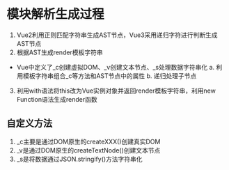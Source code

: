 # 模块解析生成过程
1. Vue2利用正则匹配字符串生成AST节点，Vue3采用递归字符进行判断生成AST节点
2. 根据AST生成render模板字符串
  - Vue中定义了_c创建虚拟DOM、_v创建文本节点、_s处理数据字符串化
  a. 利用模板字符串组合_c等方法和AST节点中的属性
  b. 递归处理子节点
3. 利用with语法将this改为Vue实例对象并返回render模板字符串，利用new Function语法生成render函数

## 自定义方法
1. _c主要是通过DOM原生的createXXX()创建真实DOM
2. _v是通过DOM原生的createTextNode()创建文本节点
3. _s是将数据通过JSON.stringify()方法字符串化